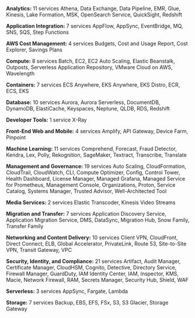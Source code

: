 **Analytics:** 11 services
Athena, Data Exchange, Data Pipeline, EMR, Glue, Kinesis, Lake Formation, MSK, OpenSearch Service, QuickSight, Redshift

**Application Integration:** 7 services
AppFlow, AppSync, EventBridge, MQ, SNS, SQS, Step Functions

**AWS Cost Management:** 4 services
Budgets, Cost and Usage Report, Cost Explorer, Savings Plans

**Compute:** 8 services
Batch, EC2, EC2 Auto Scaling, Elastic Beanstalk, Outposts, Serverless Application Repository, VMware Cloud on AWS, Wavelength

**Containers:** 7 services
ECS Anywhere, EKS Anywhere, EKS Distro, ECR, ECS, EKS

**Database:** 10 services
Aurora, Aurora Serverless, DocumentDB, DynamoDB, ElastiCache, Keyspaces, Neptune, QLDB, RDS, Redshift

**Developer Tools:** 1 service
X-Ray

**Front-End Web and Mobile:** 4 services
Amplify, API Gateway, Device Farm, Pinpoint

**Machine Learning:** 11 services
Comprehend, Forecast, Fraud Detector, Kendra, Lex, Polly, Rekognition, SageMaker, Textract, Transcribe, Translate

**Management and Governance:** 19 services
Auto Scaling, CloudFormation, CloudTrail, CloudWatch, CLI, Compute Optimizer, Config, Control Tower, Health Dashboard, License Manager, Managed Grafana, Managed Service for Prometheus, Management Console, Organizations, Proton, Service Catalog, Systems Manager, Trusted Advisor, Well-Architected Tool

**Media Services:** 2 services
Elastic Transcoder, Kinesis Video Streams

**Migration and Transfer:** 7 services
Application Discovery Service, Application Migration Service, DMS, DataSync, Migration Hub, Snow Family, Transfer Family

**Networking and Content Delivery:** 10 services
Client VPN, CloudFront, Direct Connect, ELB, Global Accelerator, PrivateLink, Route 53, Site-to-Site VPN, Transit Gateway, VPC

**Security, Identity, and Compliance:** 21 services
Artifact, Audit Manager, Certificate Manager, CloudHSM, Cognito, Detective, Directory Service, Firewall Manager, GuardDuty, IAM Identity Center, IAM, Inspector, KMS, Macie, Network Firewall, RAM, Secrets Manager, Security Hub, Shield, WAF

**Serverless:** 3 services
AppSync, Fargate, Lambda

**Storage:** 7 services
Backup, EBS, EFS, FSx, S3, S3 Glacier, Storage Gateway